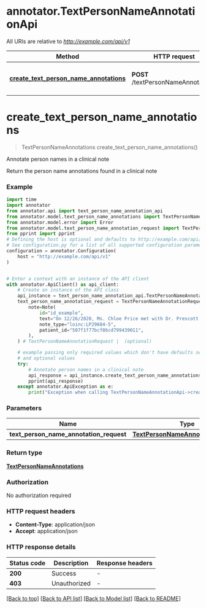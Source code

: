 # annotator.TextPersonNameAnnotationApi

All URIs are relative to *http://example.com/api/v1*

Method | HTTP request | Description
------------- | ------------- | -------------
[**create_text_person_name_annotations**](TextPersonNameAnnotationApi.md#create_text_person_name_annotations) | **POST** /textPersonNameAnnotations | Annotate person names in a clinical note


# **create_text_person_name_annotations**
> TextPersonNameAnnotations create_text_person_name_annotations()

Annotate person names in a clinical note

Return the person name annotations found in a clinical note

### Example

```python
import time
import annotator
from annotator.api import text_person_name_annotation_api
from annotator.model.text_person_name_annotations import TextPersonNameAnnotations
from annotator.model.error import Error
from annotator.model.text_person_name_annotation_request import TextPersonNameAnnotationRequest
from pprint import pprint
# Defining the host is optional and defaults to http://example.com/api/v1
# See configuration.py for a list of all supported configuration parameters.
configuration = annotator.Configuration(
    host = "http://example.com/api/v1"
)


# Enter a context with an instance of the API client
with annotator.ApiClient() as api_client:
    # Create an instance of the API class
    api_instance = text_person_name_annotation_api.TextPersonNameAnnotationApi(api_client)
    text_person_name_annotation_request = TextPersonNameAnnotationRequest(
        note=Note(
            id="id_example",
            text="On 12/26/2020, Ms. Chloe Price met with Dr. Prescott.",
            note_type="loinc:LP29684-5",
            patient_id="507f1f77bcf86cd799439011",
        ),
    ) # TextPersonNameAnnotationRequest |  (optional)

    # example passing only required values which don't have defaults set
    # and optional values
    try:
        # Annotate person names in a clinical note
        api_response = api_instance.create_text_person_name_annotations(text_person_name_annotation_request=text_person_name_annotation_request)
        pprint(api_response)
    except annotator.ApiException as e:
        print("Exception when calling TextPersonNameAnnotationApi->create_text_person_name_annotations: %s\n" % e)
```

### Parameters

Name | Type | Description  | Notes
------------- | ------------- | ------------- | -------------
 **text_person_name_annotation_request** | [**TextPersonNameAnnotationRequest**](TextPersonNameAnnotationRequest.md)|  | [optional]

### Return type

[**TextPersonNameAnnotations**](TextPersonNameAnnotations.md)

### Authorization

No authorization required

### HTTP request headers

 - **Content-Type**: application/json
 - **Accept**: application/json

### HTTP response details
| Status code | Description | Response headers |
|-------------|-------------|------------------|
**200** | Success |  -  |
**403** | Unauthorized |  -  |

[[Back to top]](#) [[Back to API list]](../README.md#documentation-for-api-endpoints) [[Back to Model list]](../README.md#documentation-for-models) [[Back to README]](../README.md)

